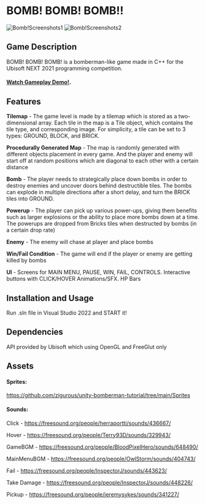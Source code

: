 # BOMB! BOMB! BOMB!!
![Bomb!Screenshots1](https://user-images.githubusercontent.com/90727502/223161603-9fb18300-0b2c-48af-a139-1570e7c05f88.png)
![Bomb!Screenshots2](https://user-images.githubusercontent.com/90727502/223161630-d4560590-ef3f-41eb-96da-a3530d5d7cd7.png)


## Game Description

BOMB! BOMB! BOMB! is a bomberman-like game made in C++ for the Ubisoft NEXT 2021 programming competition.

#### [Watch Gameplay Demo!](https://www.youtube.com/watch?v=oexk9rBuHZE&t=1s).


## Features

**Tilemap** - The game level is made by a tilemap which is stored as a two-dimensional array. Each tile in the map is a Tile object, which contains the tile type, and corresponding image. For simplicity, a tile can be set to 3 types: GROUND, BLOCK, and BRICK.

**Procedurally Generated Map** - The map is randomly generated with different objects placement in every game. And the player and enemy will start off at random positions which are diagonal to each other with a certain distance 

**Bomb** - The player needs to strategically place down bombs in order to destroy enemies and uncover doors behind destructible tiles. The bombs can explode in multiple directions after a short delay, and turn the BRICK tiles into GROUND. 

**Powerup** - The player can pick up various power-ups, giving them benefits such as larger explosions or the ability to place more bombs down at a time. The powerups are dropped from Bricks tiles when destructed by bombs (in a certain drop rate)

**Enemy** - The enemy will chase at player and place bombs

**Win/Fail Condition** - The game will end if the player or enemy are getting killed by bombs

**UI** - Screens for MAIN MENU, PAUSE, WIN, FAIL, CONTROLS. Interactive buttons with CLICK/HOVER Animations/SFX. HP Bars

## Installation and Usage
Run .sln file in Visual Studio 2022 and START it!


## Dependencies
API provided by Ubisoft which using OpenGL and FreeGlut only


## Assets

#### Sprites:
https://github.com/zigurous/unity-bomberman-tutorial/tree/main/Sprites

#### Sounds:

Click - https://freesound.org/people/herraportti/sounds/436667/

Hover - https://freesound.org/people/Terry93D/sounds/329943/

GameBGM -  https://freesound.org/people/BloodPixelHero/sounds/648490/

MainMenuBGM - https://freesound.org/people/OwlStorm/sounds/404743/

Fail - https://freesound.org/people/InspectorJ/sounds/443623/

Take Damage - https://freesound.org/people/InspectorJ/sounds/448226/

Pickup - https://freesound.org/people/jeremysykes/sounds/341227/
